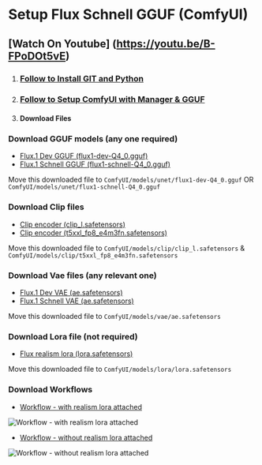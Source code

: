 # Setup Flux Schnell GGUF (ComfyUI)

## [Watch On Youtube] (https://youtu.be/B-FPoDOt5vE)

1. ### [Follow to Install GIT and Python](https://github.com/zohaibtariq/youtube-guides/blob/main/setup-git-python.md)

1. ### [Follow to Setup ComfyUI with Manager & GGUF](https://github.com/zohaibtariq/comfyui-manager/blob/main/README.md)

3. #### Download Files

### Download GGUF models (any one required)

   - [Flux.1 Dev GGUF (flux1-dev-Q4_0.gguf)](https://huggingface.co/city96/FLUX.1-dev-gguf/tree/main)
   - [Flux.1 Schnell GGUF (flux1-schnell-Q4_0.gguf)](https://huggingface.co/city96/FLUX.1-schnell-gguf/tree/main)

Move this downloaded file to `ComfyUI/models/unet/flux1-dev-Q4_0.gguf` OR `ComfyUI/models/unet/flux1-schnell-Q4_0.gguf`

### Download Clip files

  - [Clip encoder (clip_l.safetensors)](https://huggingface.co/comfyanonymous/flux_text_encoders/tree/main)
  - [Clip encoder (t5xxl_fp8_e4m3fn.safetensors)](https://huggingface.co/comfyanonymous/flux_text_encoders/tree/main)

Move this downloaded file to `ComfyUI/models/clip/clip_l.safetensors` & `ComfyUI/models/clip/t5xxl_fp8_e4m3fn.safetensors`

### Download Vae files (any relevant one)

  - [Flux.1 Dev VAE (ae.safetensors)](https://huggingface.co/black-forest-labs/FLUX.1-dev/tree/main)
  - [Flux.1 Schnell VAE (ae.safetensors)](https://huggingface.co/black-forest-labs/FLUX.1-schnell/blob/main/ae.safetensors)

Move this downloaded file to `ComfyUI/models/vae/ae.safetensors`

### Download Lora file (not required)

  - [Flux realism lora (lora.safetensors)](https://huggingface.co/XLabs-AI/flux-RealismLora/tree/main)

Move this downloaded file to `ComfyUI/models/lora/lora.safetensors`

### Download Workflows

- [Workflow - with realism lora attached](https://github.com/zohaibtariq/youtube-guides/blob/main/workflow_flux_schnell_q4_gguf_lora.json)

![Workflow - with realism lora attached](https://github.com/user-attachments/assets/2d2083fa-2d3c-4f2f-8c50-36785e8ad506)

- [Workflow - without realism lora attached](https://github.com/zohaibtariq/youtube-guides/blob/main/workflow_flux_schnell_q4_gguf_without_lora.json)

![Workflow - without realism lora attached](https://github.com/user-attachments/assets/2abe2de2-ff44-442e-9135-3cedd8025821)

